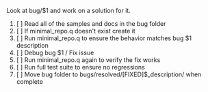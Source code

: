 Look at bug/$1 and work on a solution for it.  

 1. [ ] Read all of the samples and docs in the bug folder
 2. [ ] If minimal_repo.q doesn't exist create it
 3. [ ] Run minimal_repo.q to ensure the behavior matches bug $1 description
 4. [ ] Debug bug $1 / Fix issue
 5. [ ] Run minimal_repo.q again to verify the fix works
 6. [ ] Run full test suite to ensure no regressions
 7. [ ] Move bug folder to bugs/resolved/[FIXED]$_description/ when complete 